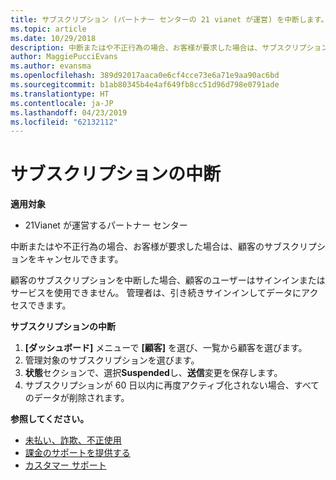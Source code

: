 ```yaml
---
title: サブスクリプション (パートナー センターの 21 vianet が運営) を中断します。
ms.topic: article
ms.date: 10/29/2018
description: 中断またはや不正行為の場合、お客様が要求した場合は、サブスクリプションをキャンセルできます。
author: MaggiePucciEvans
ms.author: evansma
ms.openlocfilehash: 389d92017aaca0e6cf4cce73e6a71e9aa90ac6bd
ms.sourcegitcommit: b1ab80345b4e4af649fb8cc51d96d798e0791ade
ms.translationtype: HT
ms.contentlocale: ja-JP
ms.lasthandoff: 04/23/2019
ms.locfileid: "62132112"
---
```

# <a name="suspend-a-subscription"></a>サブスクリプションの中断

**適用対象**

-   21Vianet が運営するパートナー センター

中断またはや不正行為の場合、お客様が要求した場合は、顧客のサブスクリプションをキャンセルできます。

顧客のサブスクリプションを中断した場合、顧客のユーザーはサインインまたはサービスを使用できません。 管理者は、引き続きサインインしてデータにアクセスできます。

**サブスクリプションの中断**

1.  **[ダッシュボード]** メニューで **[顧客]** を選び、一覧から顧客を選びます。
2.  管理対象のサブスクリプションを選びます。
3.  **状態**セクションで、選択**Suspended**し、**送信**変更を保存します。
4.  サブスクリプションが 60 日以内に再度アクティブ化されない場合、すべてのデータが削除されます。

**参照してください。**

-   [未払い、詐欺、不正使用](non-payment-fraud-or-misuse.md)
-   [課金のサポートを提供する](provide-billing-support.md)
-   [カスタマー サポート](customer-support.md)